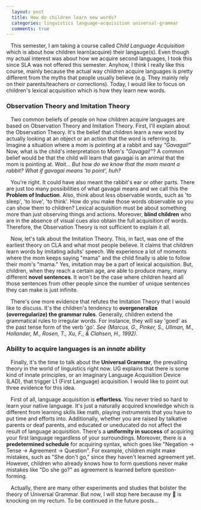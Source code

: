 ```yaml
---
  layout: post
  title: How do children learn new words?
  categories: linguistics language-acquisition universal-grammar
  comments: true
---
```


&nbsp;&nbsp; This semester, I am taking a course called *Child Language Acquisition* which is about how children learn(acquire) their langauge(s). Even though my actual interest was about how we acquire second languages, I took this since SLA was not offered this semester. Anyhow, I think I really like this course, mainly because the actual way children acquire languages is pretty different from the myths that people usually believe (e.g. They mainly rely on their parents/teachers or corrections). Today, I would like to focus on children's lexical acquisition which is how they learn new words.

### Observation Theory and Imitation Theory

&nbsp;&nbsp; Two common beliefs of people on how children acquire languages are based on Observation Theory and Imitation Theory. First, I'll explain about the Observation Theory. It's the belief that children learn a new word by actually looking at an object or an action that the word is referring to. Imagine a situation where a mom is pointing at a rabbit and say *"Gavagai!"* Now, what is the child's interpretation to Mom's *"Gavagai!"*? A common belief would be that the child will learn that gavagai is an animal that the mom is pointing at. *Wait... But how do we know that the mom meant a rabbit? What if gavagai means 'to point', huh?*

&nbsp;&nbsp; You're right. It could have also meant the rabbit's ear or other parts. There are just too many possibilities of what gavagai means and we call this the **Problem of Induction**. Also, think about less observable words, such as 'to sleep', 'to love', 'to think'. How do you make those words observable so you can show them to children? Lexical acquisition must be about something more than just observing things and actions. Moreover, **blind children** who are in the absence of visual cues also obtain the full acquisition of words. Therefore, the Observation Theory is not sufficient to explain it all.
  
&nbsp;&nbsp;  Now, let's talk about the Imitation Theory. This, in fact, was one of the earliest theory on CLA and what most people believe. It claims that children learn words by imitating adults' speech. We experience a lot of moments where the mom keeps saying "mama" and the child finally is able to follow their mom's "mama." Yes, imitation may be a part of lexical acquisition. But, children, when they reach a certain age, are able to produce many, many different **novel sentences**. It won't be the case where children heard all those sentences from other people since the number of unique sentences they can make is just infinite.
  
&nbsp;&nbsp;  There's one more evidence that refutes the Imitation Theory that I would like to discuss. It's the children's tendency to **overgeneralize (overregularize) the grammar rules**. Generally, children extend the grammatical rules to irregular words. For instance, they will say 'goed' as the past tense form of the verb 'go'. *See (Marcus, G., Pinker, S., Ullman, M., Hollander, M., Rosen, T., Xu, F., & Clahsen, H., 1992).*
  
### Ability to acquire languages is an *innate* ability

&nbsp;&nbsp;  Finally, it's the time to talk about the **Universal Grammar**, the prevailing theory in the world of linguistics right now. UG explains that there is some kind of innate principles, or an imaginary Language Acquisition Device (LAD), that trigger L1 (First Language) acquisition. I would like to point out three evidence for this idea. 
  
&nbsp;&nbsp;  First of all, language acquisition is **effortless**. You never tried so hard to learn your native language. It's just a naturally acquired knowledge which is different from learning skills like math, playing instruments that you have to put time and efforts into. Additionally, whether you are raised by talkative parents or deaf parents, and educated or uneducated do not affect the result of language acquisition. There's a **uniformity in success** of acquiring your first language regardless of your surroundings. Moreover, there is a **predetermined schedule** for acquiring syntax, which goes like "Negation -> Tense -> Agreement -> Question". For example, children might make mistakes, such as "She don't go," since they haven't learned agreement yet. However, children who already knows how to form questions never make mistakes like "Do she go?" as agreement is learned before question-forming.
  
&nbsp;&nbsp;  Actually, there are many other experiments and studies that bolster the theory of Universal Grammar. But now, I will stop here because my :shit: is knocking on my rectum. To be continued in the future posts...
